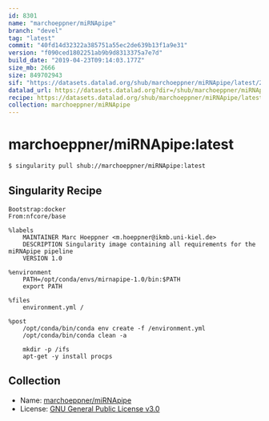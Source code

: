 ```yaml
---
id: 8301
name: "marchoeppner/miRNApipe"
branch: "devel"
tag: "latest"
commit: "40fd14d32322a385751a55ec2de639b13f1a9e31"
version: "f090ced1802251ab9b9d8313375a7e7d"
build_date: "2019-04-23T09:14:03.177Z"
size_mb: 2666
size: 849702943
sif: "https://datasets.datalad.org/shub/marchoeppner/miRNApipe/latest/2019-04-23-40fd14d3-f090ced1/f090ced1802251ab9b9d8313375a7e7d.simg"
datalad_url: https://datasets.datalad.org?dir=/shub/marchoeppner/miRNApipe/latest/2019-04-23-40fd14d3-f090ced1/
recipe: https://datasets.datalad.org/shub/marchoeppner/miRNApipe/latest/2019-04-23-40fd14d3-f090ced1/Singularity
collection: marchoeppner/miRNApipe
---
```


# marchoeppner/miRNApipe:latest

```bash
$ singularity pull shub://marchoeppner/miRNApipe:latest
```

## Singularity Recipe

```singularity
Bootstrap:docker
From:nfcore/base

%labels
    MAINTAINER Marc Hoeppner <m.hoeppner@ikmb.uni-kiel.de>
    DESCRIPTION Singularity image containing all requirements for the miRNApipe pipeline
    VERSION 1.0

%environment
    PATH=/opt/conda/envs/mirnapipe-1.0/bin:$PATH
    export PATH

%files
    environment.yml /

%post
    /opt/conda/bin/conda env create -f /environment.yml
    /opt/conda/bin/conda clean -a

    mkdir -p /ifs
    apt-get -y install procps
```

## Collection

 - Name: [marchoeppner/miRNApipe](https://github.com/marchoeppner/miRNApipe)
 - License: [GNU General Public License v3.0](https://api.github.com/licenses/gpl-3.0)

